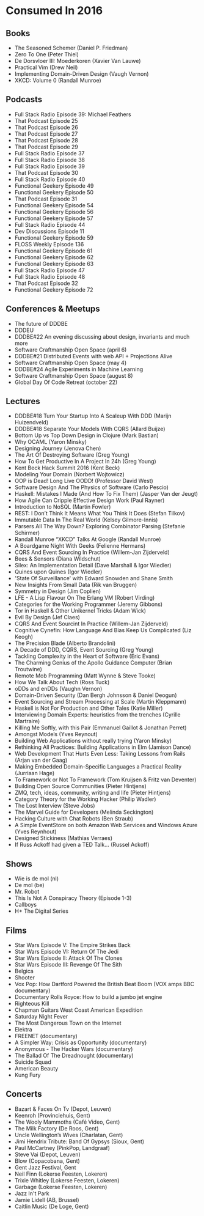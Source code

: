 # Consumed In 2016


## Books

- The Seasoned Schemer (Daniel P. Friedman)
- Zero To One (Peter Thiel)
- De Dorsvloer III: Moederkoren (Xavier Van Lauwe)
- Practical Vim (Drew Neil)
- Implementing Domain-Driven Design (Vaugh Vernon)
- XKCD: Volume 0 (Randall Munroe)


## Podcasts

- Full Stack Radio Episode 39: Michael Feathers
- That Podcast Episode 25
- That Podcast Episode 26
- That Podcast Episode 27
- That Podcast Episode 28
- That Podcast Episode 29
- Full Stack Radio Episode 37
- Full Stack Radio Episode 38
- Full Stack Radio Episode 39
- That Podcast Episode 30
- Full Stack Radio Episode 40
- Functional Geekery Episode 49
- Functional Geekery Episode 50
- That Podcast Episode 31
- Functional Geekery Episode 54
- Functional Geekery Episode 56
- Functional Geekery Episode 57
- Full Stack Radio Episode 44
- Dev Discussions Episode 11
- Functional Geekery Episode 59
- FLOSS Weekly Episode 136
- Functional Geekery Episode 61
- Functional Geekery Episode 62
- Functional Geekery Episode 63
- Full Stack Radio Episode 47
- Full Stack Radio Episode 48
- That Podcast Episode 32
- Functional Geekery Episode 72


## Conferences & Meetups

- The future of DDDBE
- DDDEU
- DDDBE#22 An evening discussing about design, invariants and much more
- Software Craftmanship Open Space (april 6)
- DDDBE#21 Distributed Events with web API + Projections Alive
- Software Craftmanship Open Space (may 4)
- DDDBE#24 Agile Experiments in Machine Learning
- Software Craftmanship Open Space (august 8)
- Global Day Of Code Retreat (october 22)


## Lectures

- DDDBE#18 Turn Your Startup Into A Scaleup With DDD (Marijn Huizendveld)
- DDDBE#18 Separate Your Models With CQRS (Allard Buijze)
- Bottom Up vs Top Down Design in Clojure (Mark Bastian)
- Why OCAML (Yaron Minsky)
- Designing Journey (Jenova Chen)
- The Art Of Destroying Software (Greg Young)
- How To Get Productive In A Project In 24h (Greg Young)
- Kent Beck Hack Summit 2016 (Kent Beck)
- Modeling Your Domain (Norbert Wojtowicz)
- OOP is Dead! Long Live OODD! (Professor David West)
- Software Design And The Physics of Software (Carlo Pescio)
- Haskell: Mistakes I Made (And How To Fix Them) (Jasper Van der Jeugt)
- How Agile Can Cripple Effective Design Work (Paul Rayner)
- Introduction to NoSQL (Martin Fowler)
- REST: I Don’t Think It Means What You Think It Does (Stefan Tilkov)
- Immutable Data In The Real World (Kelsey Gilmore-Innis)
- Parsers All The Way Down? Exploring Combinator Parsing (Stefanie Schirmer)
- Randall Munroe “XKCD” Talks At Google (Randall Munroe)
- A Boardgame Night With Geeks (Felienne Hermans)
- CQRS And Event Sourcing In Practice (Willem-Jan Zijderveld)
- Bees & Sensors (Diana Wildschut)
- Silex: An Implementation Detail (Dave Marshall & Igor Wiedler)
- Quines upon Quines (Igor Wiedler)
- 'State Of Surveillance' with Edward Snowden and Shane Smith
- New Insights From Small Data (Rik van Bruggen)
- Symmetry in Design (Jim Coplien)
- LFE - A Lisp Flavour On The Erlang VM (Robert Virding)
- Categories for the Working Programmer (Jeremy Gibbons)
- Tor in Haskell & Other Unikernel Tricks (Adam Wick)
- Evil By Design (Jef Claes)
- CQRS And Event Sourcint In Practice (Willem-Jan Zijderveld)
- Cognitive Cynefin: How Language And Bias Keep Us Complicated (Liz Keogh)
- The Precision Blade (Alberto Brandolini)
- A Decade of DDD, CQRS, Event Sourcing (Greg Young)
- Tackling Complexity in the Heart of Software (Eric Evans)
- The Charming Genius of the Apollo Guidance Computer (Brian Troutwine)
- Remote Mob Programming (Matt Wynne & Steve Tooke)
- How We Talk About Tech (Ross Tuck)
- oDDs and enDDs (Vaughn Vernon)
- Domain-Driven Security (Dan Bergh Johnsson & Daniel Deogun)
- Event Sourcing and Stream Processing at Scale (Martin Kleppmann)
- Haskell is Not For Production and Other Tales (Katie Miller)
- Interviewing Domain Experts: heuristics from the trenches (Cyrille Martraire)
- Killing Me Softly, with this Pair (Emmanuel Gaillot & Jonathan Perret)
- Amongst Models (Yves Reynout)
- Building Web Applications without really trying (Yaron Minsky)
- Rethinking All Practices: Building Applications in Elm (Jamison Dance)
- Web Development That Hurts Even Less: Taking Lessons from Rails (Arjan van der Gaag)
- Making Embedded Domain-Specific Languages a Practical Reality (Jurriaan Hage)
- To Framework or Not To Framework (Tom Kruijsen & Fritz van Deventer)
- Building Open Source Communities (Pieter Hintjens)
- ZMQ, tech, ideas, community, writing and life (Pieter Hintjens)
- Category Theory for the Working Hacker (Philip Wadler)
- The Lost Interview (Steve Jobs)
- The Marvel Guide for Developers (Melinda Seckington)
- Hacking Culture with Chat Robots (Ben Straub)
- A Simple EventStore on both Amazon Web Services and Windows Azure (Yves Reynhout)
- Designed Stickiness (Mathias Verraes)
- If Russ Ackoff had given a TED Talk... (Russel Ackoff)


## Shows

- Wie is de mol (nl)
- De mol (be)
- Mr. Robot
- This Is Not A Conspiracy Theory (Episode 1-3)
- Callboys
- H+ The Digital Series


## Films

- Star Wars Episode V: The Empire Strikes Back
- Star Wars Episode VI: Return Of The Jedi
- Star Wars Episode II: Attack Of The Clones
- Star Wars Episode III: Revenge Of The Sith
- Belgica
- Shooter
- Vox Pop: How Dartford Powered the British Beat Boom (VOX amps BBC documentary)
- Documentary Rolls Royce: How to build a jumbo jet engine
- Righteous Kill
- Chapman Guitars West Coast American Expedition
- Saturday Night Fever
- The Most Dangerous Town on the Internet
- Elektra
- FREENET (documentary)
- A Simpler Way: Crisis as Opportunity (documentary)
- Anonymous - The Hacker Wars (documentary)
- The Ballad Of The Dreadnought (documentary)
- Suicide Squad
- American Beauty
- Kung Fury


## Concerts

- Bazart & Faces On Tv (Depot, Leuven)
- Keenroh (Provinciehuis, Gent)
- The Wooly Mammoths (Café Video, Gent)
- The Milk Factory (De Roos, Gent)
- Uncle Wellington’s Wives (Charlatan, Gent)
- Jimi Hendrix Tribute: Band Of Gypsys (Sioux, Gent)
- Paul McCartney (PinkPop, Landgraaf)
- Steve Vai (Depot, Leuven)
- Blow (Copacobana, Gent)
- Gent Jazz Festival, Gent
- Neil Finn (Lokerse Feesten, Lokeren)
- Trixie Whitley (Lokerse Feesten, Lokeren)
- Garbage (Lokerse Feesten, Lokeren)
- Jazz In't Park
- Jamie Lidell (AB, Brussel)
- Caitlin Music (De Loge, Gent)
